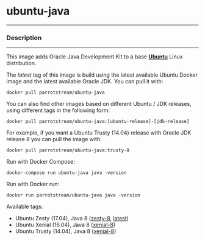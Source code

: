 # **ubuntu-java**
___

### Description
___

This image adds Oracle Java Development Kit to a base [**Ubuntu**](https://hub.docker.com/r/_/ubuntu/) Linux distribution.

The *latest* tag of this image is build using the latest available Ubuntu Docker image and the latest available Oracle JDK.
You can pull it with:

    docker pull parrotstream/ubuntu-java


You can also find other images based on different Ubuntu / JDK releases, using different tags in the following form:

    docker pull parrotstream/ubuntu-java:[ubuntu-release]-[jdk-release]


For example, if you want a Ubuntu Trusty (14.04) release with Oracle JDK release 8 you can pull the image with:

    docker pull parrotstream/ubuntu-java:trusty-8


Run with Docker Compose:

    docker-compose run ubuntu-java java -version


Run with Docker run:

    docker run parrotstream/ubuntu-java java -version


Available tags:

- Ubuntu Zesty (17.04), Java 8 ([zesty-8](https://github.com/parrot-stream/docker-ubuntu-java/blob/zesty-8/Dockerfile), [latest](https://github.com/parrot-stream/docker-ubuntu-java/blob/latest/Dockerfile))
- Ubuntu Xenial (16.04), Java 8 ([xenial-8](https://github.com/parrot-stream/docker-ubuntu-java/blob/xenial-8/Dockerfile))
- Ubuntu Trusty (14.04), Java 8 ([xenial-8](https://github.com/parrot-stream/docker-ubuntu-java/blob/trusty-8/Dockerfile))
